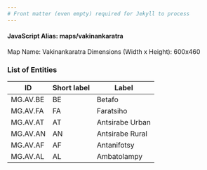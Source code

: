 ```yaml
---
# Front matter (even empty) required for Jekyll to process
---
```


#### JavaScript Alias: maps/vakinankaratra

Map Name: Vakinankaratra
Dimensions (Width x Height): 600x460

### List of Entities

ID | Short label | Label
---|---|---|
MG.AV.BE|BE|Betafo
MG.AV.FA|FA|Faratsiho
MG.AV.AT|AT|Antsirabe Urban
MG.AV.AN|AN|Antsirabe Rural
MG.AV.AF|AF|Antanifotsy
MG.AV.AL|AL|Ambatolampy
